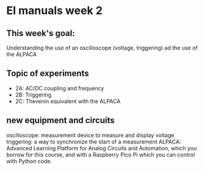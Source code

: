 # EI manuals week 2

## This week's goal: 
Understanding the use of an oscilloscope (voltage, triggering) ad the use of the ALPACA 

## Topic of experiments

- 2A: AC/DC coupling and frequency
- 2B: Triggering
- 2C: Thevenin equivalent with the ALPACA

## new equipment and circuits
oscilloscope: measurement device to measure and display voltage
triggering: a way to synchronize the start of a measurement
ALPACA: Advanced Learning Platform for Analog Circuits and Automation, which you borrow for this course, and with a Raspberry Pico Pi which you can control with Python code. 
